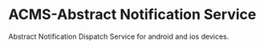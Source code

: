 # ACMS-Abstract Notification Service
Abstract Notification Dispatch Service for android and ios devices.
